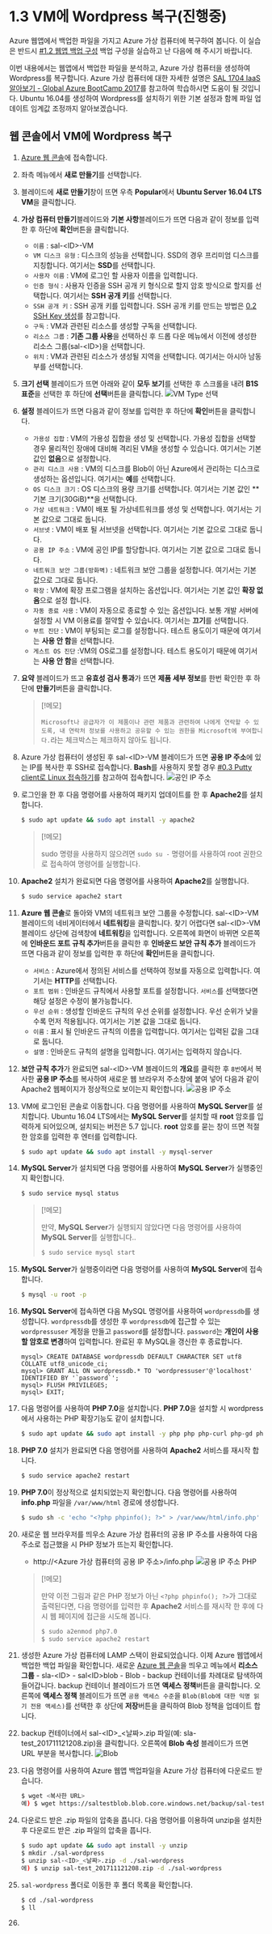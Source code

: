# 1.3 VM에 Wordpress 복구(진행중)
Azure 웹앱에서 백업한 파일을 가지고 Azure 가상 컴퓨터에 복구하여 봅니다. 이 실습은 반드시 [#1.2 웹앱 백업 구성](https://github.com/krazure/hands-on-lab/blob/master/SAL%201711%20Azure%20%EC%9B%B9%EC%95%B1%EA%B3%BC%20%EB%84%A4%ED%8A%B8%EC%9B%8C%ED%81%AC%20%EB%94%94%EC%9E%90%EC%9D%B8%2C%20%EA%B7%B8%EB%A6%AC%EA%B3%A0%20%EB%A6%AC%EB%88%85%EC%8A%A4/1.2%20%EC%9B%B9%EC%95%B1%20%EB%B0%B1%EC%97%85%20%EA%B5%AC%EC%84%B1.md) 백업 구성을 실습하고 난 다음에 해 주시기 바랍니다.

이번 내용에서는 웹앱에서 백업한 파일을 분석하고, Azure 가상 컴퓨터을 생성하여 Wordpress를 복구합니다. Azure 가상 컴퓨터에 대한 자세한 설명은 [SAL 1704 IaaS 알아보기 - Global Azure BootCamp 2017](https://github.com/krazure/hands-on-lab/tree/master/SAL%201704%20IaaS%20%EC%95%8C%EC%95%84%EB%B3%B4%EA%B8%B0%20-%20Global%20Azure%20BootCamp%202017)를 참고하여 학습하시면 도움이 될 것입니다. Ubuntu 16.04를 생성하여 Wordpress를 설치하기 위한 기본 설정과 함께 파일 업데이트 임계값 조정까지 알아보겠습니다.

## 웹 콘솔에서 VM에 Wordpress 복구
1. [Azure 웹 콘솔](https://portal.azure.com)에 접속합니다.

2. 좌측 메뉴에서 **새로 만들기**를 선택합니다.

3. 블레이드에 **새로 만들기**창이 뜨면 우측 **Popular**에서 **Ubuntu Server 16.04 LTS VM**을 클릭합니다.

4. **가상 컴퓨터 만들기**블레이드와 **기본 사항**블레이드가 뜨면 다음과 같이 정보를 입력한 후 하단에 **확인**버튼을 클릭합니다.
    - `이름` : sal-&lt;ID&gt;-VM
    - `VM 디스크 유형` : 디스크의 성능을 선택합니다. SSD의 경우 프리미엄 디스크를 지칭합니다. 여기서는 **SSD**를 선택합니다.
    - `사용자 이름` : VM에 로그인 할 사용자 이름을 입력합니다.
    - `인증 형식` : 사용자 인증을 SSH 공개 키 형식으로 할지 암호 방식으로 할지를 선택합니다. 여기서는 **SSH 공개 키**를 선택합니다.
    - `SSH 공개 키` : SSH 공개 키를 입력합니다. SSH 공개 키를 만드는 방법은 [0.2 SSH Key 생성](https://github.com/krazure/hands-on-lab/blob/master/SAL%201704%20IaaS%20%EC%95%8C%EC%95%84%EB%B3%B4%EA%B8%B0%20-%20Global%20Azure%20BootCamp%202017/0.2%20SSH%20Key%20%EC%83%9D%EC%84%B1.md)를 참고합니다.
    - `구독` : VM과 관련된 리소스를 생성할 구독을 선택합니다.
    - `리소스 그룹` : **기존 그룹 사용**을 선택하신 후 드롭 다운 메뉴에서 이전에 생성한 리소스 그룹(sal-&lt;ID&gt;)을 선택합니다.
    - `위치` : VM과 관련된 리소스가 생성될 지역을 선택합니다. 여기서는 아시아 남동부를 선택합니다.

5. **크기 선택** 블레이드가 뜨면 아래와 같이 **모두 보기**를 선택한 후 스크롤을 내려 **B1S 표준**을 선택한 후 하단에 **선택**버튼을 클릭합니다.
![VM Type 선택](./image/1.3_VM_select_5.PNG)

6. **설정** 블레이드가 뜨면 다음과 같이 정보를 입력한 후 하단에 **확인**버튼을 클릭합니다.
    - `가용성 집합` : VM의 가용성 집합을 생성 및 선택합니다. 가용성 집합을 선택할 경우 물리적인 장애에 대비해 격리된 VM을 생성할 수 있습니다. 여기서는 기본 값인 **없음**으로 설정합니다.
    - `관리 디스크 사용` : VM의 디스크를 Blob이 아닌 Azure에서 관리하는 디스크로 생성하는 옵션입니다. 여기서는 **예**를 선택합니다.
    - `OS 디스크 크기` : OS 디스크의 용량 크기를 선택합니다. 여기서는 기본 값인 **기본 크기(30GiB)**을 선택합니다.
    - `가상 네트워크` : VM이 배포 될 가상네트워크를 생성 및 선택합니다. 여기서는 기본 값으로 그대로 둡니다.
    - `서브넷` : VM이 배포 될 서브넷을 선택합니다. 여기서는 기본 값으로 그대로 둡니다.
    - `공용 IP 주소` : VM에 공인 IP를 할당합니다. 여기서는 기본 값으로 그대로 둡니다.
    - `네트워크 보안 그룹(방화벽)` : 네트워크 보안 그룹을 설정합니다. 여기서는 기본 값으로 그대로 둡니다.
    - `확장` : VM에 확장 프로그램을 설치하는 옵션입니다. 여기서는 기본 값인 **확장 없음**으로 설정 합니다.
    - `자동 종료 사용` : VM이 자동으로 종료할 수 있는 옵션입니다. 보통 개발 서버에 설정할 시 VM 이용료를 절약할 수 있습니다. 여기서는 **끄기**를 선택합니다.
    - `부트 진단` : VM이 부팅되는 로그를 설정합니다. 테스트 용도이기 때문에 여기서는 **사용 안 함**을 선택합니다.
    - `게스트 OS 진단` :VM의 OS로그를 설정합니다. 테스트 용도이기 때문에 여기서는 **사용 안 함**을 선택합니다.

7. **요약** 블레이드가 뜨고 **유효성 검사 통과**가 뜨면 **제품 세부 정보**를 한번 확인한 후 하단에 **만들기**버튼을 클릭합니다.
    > [!메모]
    >
    > `Microsoft나 공급자가 이 제품이나 관련 제품과 관련하여 나에게 연락할 수 있도록, 내 연락처 정보를 사용하고 공유할 수 있는 권한을 Microsoft에 부여합니다.`라는 체크박스는 체크하지 않아도 됩니다.

8. Azure 가상 컴퓨터이 생성된 후 sal-&lt;ID&gt;-VM 블레이드가 뜨면 **공용 IP 주소**에 있는 IP를 복사한 후 SSH로 접속합니다. **Bash**를 사용하지 못할 경우 [#0.3 Putty client로 Linux 접속하기](https://github.com/krazure/hands-on-lab/blob/master/SAL%201704%20IaaS%20%EC%95%8C%EC%95%84%EB%B3%B4%EA%B8%B0%20-%20Global%20Azure%20BootCamp%202017/0.3%20Putty%20client%EB%A1%9C%20Linux%20%EC%A0%91%EC%86%8D%ED%95%98%EA%B8%B0.md)를 참고하여 접속합니다.
![공인 IP 주소](./image/1.3_Public_IP_8.PNG)

9. 로그인을 한 후 다음 명령어를 사용하여 패키지 업데이트를 한 후 **Apache2**를 설치합니다.
    ```Bash
    $ sudo apt update && sudo apt install -y apache2
    ```
    > [!메모]
    >
    > sudo 명령을 사용하지 않으려면 `sudo su -` 명령어를 사용하여 root 권한으로 접속하여 명령어를 실행합니다.

10. **Apache2** 설치가 완료되면 다음 명령어를 사용하여 **Apache2**를 실행합니다.
    ```Bash
    $ sudo service apache2 start
    ```

11. **Azure 웹 콘솔**로 돌아와 VM의 네트워크 보안 그룹을 수정합니다. sal-&lt;ID&gt;-VM 블레이드의 네비게이터에서 **네트워킹**을 클릭합니다. 찾기 어렵다면 sal-&lt;ID&gt;-VM 블레이드 상단에 검색창에 **네트워킹**을 입력합니다. 오른쪽에 화면이 바뀌면 오른쪽에 **인바운드 포트 규칙 추가**버튼을 클릭한 후 **인바운드 보안 규칙 추가** 블레이드가 뜨면 다음과 같이 정보를 입력한 후 하단에 **확인**버튼을 클릭합니다.
    - `서비스` : Azure에서 정의된 서비스를 선택하여 정보를 자동으로 입력합니다. 여기서는 **HTTP**를 선택합니다.
    - `포트 범위` : 인바운드 규칙에서 사용할 포트를 설정합니다. `서비스`를 선택했다면 해당 설정은 수정이 불가능합니다.
    - `우선 순위` : 생성할 인바운드 규칙의 우선 순위를 설정합니다. 우선 순위가 낮을 수록 먼저 적용됩니다. 여기서는 기본 값을 그대로 둡니다.
    - `이름` : 표시 될 인바운드 규칙의 이름을 입력합니다. 여기서는 입력된 값을 그대로 둡니다.
    - `설명` : 인바운드 규칙의 설명을 입력합니다. 여기서는 입력하지 않습니다.

12. **보안 규칙 추가**가 완료되면 sal-&lt;ID&gt;-VM 블레이드의 **개요**를 클릭한 후 `8번`에서 복사한 **공용 IP 주소**를 복사하여 새로운 웹 브라우저 주소창에 붙여 넣어 다음과 같이 Apache2 웹페이지가 정상적으로 보이는지 확인합니다.
![공용 IP 주소](./image/1.3_apache2_page_12.PNG)

13. VM에 로그인된 콘솔로 이동합니다. 다음 명령어를 사용하여 **MySQL Server**를 설치합니다. Ubuntu 16.04 LTS에서는 **MySQL Server**를 설치할 때 **root** 암호를 입력하게 되어있으며, 설치되는 버전은 5.7 입니다. **root** 암호를 묻는 창이 뜨면 적절한 암호를 입력한 후 엔터를 입력합니다.
    ```Bash
    $ sudo apt update && sudo apt install -y mysql-server
    ```

14. **MySQL Server**가 설치되면 다음 명령어를 사용하여 **MySQL Server**가 실행중인지 확인합니다.
    ```Bash
    $ sudo service mysql status
    ```
    > [!메모]
    >
    > 만약, **MySQL Server**가 실행되지 않았다면 다음 명령어를 사용하여 **MySQL Server**를 실행합니다..
    > ```Bash
    > $ sudo service mysql start
    > ```

15. **MySQL Server**가 실행중이라면 다음 명령어를 사용하여 **MySQL Server**에 접속합니다.
    ```Bash
    $ mysql -u root -p
    ```

16. **MySQL Server**에 접속하면 다음 MySQL 명령어를 사용하여 `wordpressdb`를 생성합니다. `wordpressdb`를 생성한 후 `wordpressdb`에 접근할 수 있는 `wordpressuser` 계정을 만들고 `password`를 설정합니다. `password`는 **개인이 사용 할 암호로 변경**하여 입력합니다. 완료된 후 MySQL을 갱신한 후 종료합니다.
    ```MySQL
    mysql> CREATE DATABASE wordpressdb DEFAULT CHARACTER SET utf8 COLLATE utf8_unicode_ci;
    mysql> GRANT ALL ON wordpressdb.* TO 'wordpressuser'@'localhost' IDENTIFIED BY '`password`';
    mysql> FLUSH PRIVILEGES;
    mysql> EXIT;
    ```

17. 다음 명령어를 사용하여 **PHP 7.0**을 설치합니다. **PHP 7.0**을 설치할 시 wordpress에서 사용하는 PHP 확장기능도 같이 설치합니다.
    ```Bash
    $ sudo apt update && sudo apt install -y php php php-curl php-gd php-mbstring php-mcrypt php-xml php-xmlrpc libapache2-mod-php php-mysql php-fpm php-json php-cgi
    ```

18. **PHP 7.0** 설치가 완료되면 다음 명령어를 사용하여 **Apache2** 서비스를 재시작 합니다.
    ```Bash
    $ sudo service apache2 restart
    ```

19. **PHP 7.0**이 정상적으로 설치되었는지 확인합니다. 다음 명령어를 사용하여 **info.php** 파일을 `/var/www/html` 경로에 생성합니다.
    ```Bash
    $ sudo sh -c 'echo "<?php phpinfo(); ?>" > /var/www/html/info.php'
    ```

20. 새로운 웹 브라우저를 띄우소 Azure 가상 컴퓨터의 공용 IP 주소를 사용하여 다음 주소로 접근했을 시 PHP 정보가 뜨는지 확인합니다.
    - http://<Azure 가상 컴퓨터의 공용 IP 주소>/info.php
    ![공용 IP 주소 PHP](./image/1.3_PHP_page_20.PNG)

    > [!메모]
    >
    > 만약 이전 그림과 같은 PHP 정보가 아닌 `<?php phpinfo(); ?>`가 그대로 출력된다면, 다음 명령어를 입력한 후 **Apache2** 서비스를 재시작 한 후에 다시 웹 페이지에 접근을 시도해 봅니다.
    > ```Bash
    > $ sudo a2enmod php7.0
    > $ sudo service apache2 restart
    > ```

21. 생성한 Azure 가상 컴퓨터에 LAMP 스택이 완료되었습니다. 이제 Azure 웹앱에서 백업한 백업 파일을 확인합니다. 새로운 [Azure 웹 콘솔](https://portal.azure.com)을 띄우고 메뉴에서 **리소스 그룹** - sla-&lt;ID&gt; - sal&lt;ID&gt;blob - Blob - backup 컨테이너를 차례대로 탐색하여 들어갑니다. backup 컨테이너 블레이드가 뜨면 **액세스 정책**버튼을 클릭합니다. 오른쪽에 **액세스 정책** 블레이드가 뜨면 `공용 액세스 수준`을 `Blob(Blob에 대한 익명 읽기 전용 액세스)`를 선택한 후 상단에 **저장**버튼을 클릭하여 Blob 정책을 업데이트 합니다.

22. backup 컨테이너에서 sal-&lt;ID&gt;_<날짜>.zip 파일(예: sla-test_201711121208.zip)을 클릭합니다. 오른쪽에 **Blob 속성** 블레이드가 뜨면 URL 부분을 복사합니다.
![Blob](./image/1.3_blob_22.PNG)

23. 다음 명령어를 사용하여 Azure 웹앱 백업파일을 Azure 가상 컴퓨터에 다운로드 받습니다.
    ```Bash
    $ wget <복사한 URL>
    예) $ wget https://saltestblob.blob.core.windows.net/backup/sal-test_201711121208.zip
    ```

24. 다운로드 받은 .zip 파일의 압축을 풉니다. 다음 명령어를 이용하여 unzip을 설치한 후 다운로드 받은 .zip 파일의 압축을 풉니다.
    ```Bash
    $ sudo apt update && sudo apt install -y unzip
    $ mkdir ./sal-wordpress
    $ unzip sal-<ID>_<날짜>.zip -d ./sal-wordpress
    에) $ unzip sal-test_201711121208.zip -d ./sal-wordpress
    ```

25. `sal-wordpress` 폴더로 이동한 후 폴더 목록을 확인합니다.
    ```Bash
    $ cd ./sal-wordpress
    $ ll
    ```

26. 